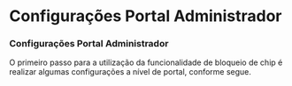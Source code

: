 # Configurações Portal Administrador

### Configurações Portal Administrador <a href="#_heading-h.3dy6vkm" id="_heading-h.3dy6vkm"></a>

O primeiro passo para a utilização da funcionalidade de bloqueio de chip é realizar algumas configurações a nível de portal, conforme segue.
